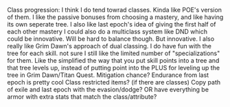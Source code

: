 Class progression:
I think I do tend towrad classes. Kinda like POE's version of them. I like the passive bonuses from choosing a mastery, and like having its own seperate tree. I also like last epoch's idea of giving the first half of each other mastery
I could also do a multiclass system like DND which could be innovative. Will be hard to balance though. But innovative.
I also really like Grim Dawn's approach of dual classing.
I do have fun with the tree for each skill. not sure I still like the limited number of "specializations" for them.
Like the simplified the way that you put skill points into a tree and that tree levels up, instead of putting point into the PLUS for leveling up the tree in Grim Dawn/Titan Quest.
Mitigation chance?
Endurance from last epoch is pretty cool
Class restricted items? (if there are classes)
Copy path of exile and last epoch with the evasion/dodge? OR have everything be armor with extra stats that match the class/attribute?
